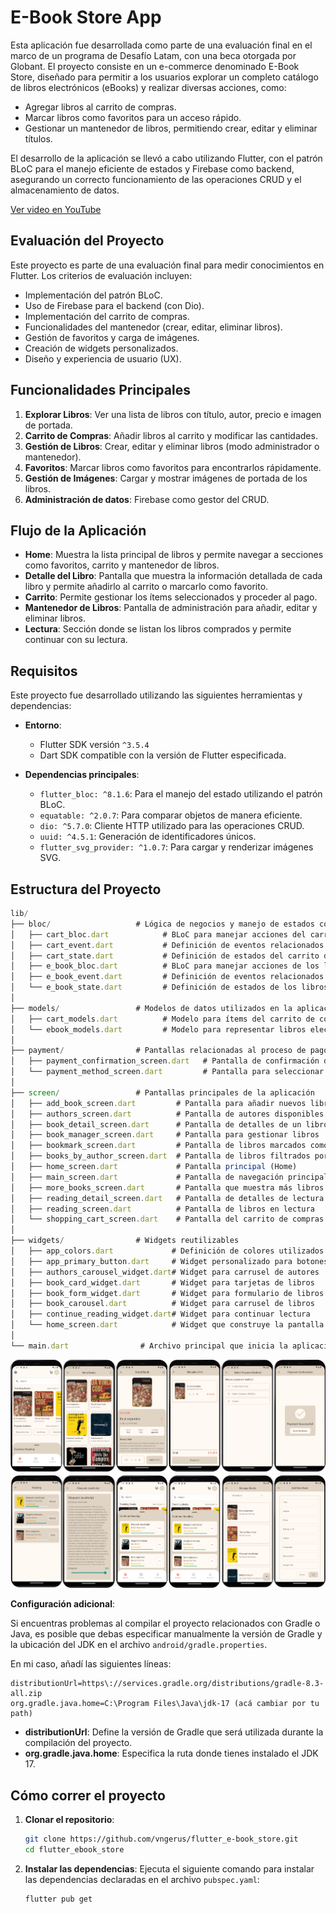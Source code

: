 # E-Book Store App

Esta aplicación fue desarrollada como parte de una evaluación final en el marco de un programa de Desafío Latam, con una beca otorgada por Globant. El proyecto consiste en un e-commerce denominado E-Book Store, diseñado para permitir a los usuarios explorar un completo catálogo de libros electrónicos (eBooks) y realizar diversas acciones, como:

- Agregar libros al carrito de compras.
- Marcar libros como favoritos para un acceso rápido.
- Gestionar un mantenedor de libros, permitiendo crear, editar y eliminar títulos.

El desarrollo de la aplicación se llevó a cabo utilizando Flutter, con el patrón BLoC para el manejo eficiente de estados y Firebase como backend, asegurando un correcto funcionamiento de las operaciones CRUD y el almacenamiento de datos.

[Ver video en YouTube](https://youtu.be/JVCBhe9LMSc)


## Evaluación del Proyecto

Este proyecto es parte de una evaluación final para medir conocimientos en Flutter. Los criterios de evaluación incluyen:

- Implementación del patrón BLoC.
- Uso de Firebase para el backend (con Dio).
- Implementación del carrito de compras.
- Funcionalidades del mantenedor (crear, editar, eliminar libros).
- Gestión de favoritos y carga de imágenes.
- Creación de widgets personalizados.
- Diseño y experiencia de usuario (UX).

## Funcionalidades Principales

1. **Explorar Libros**: Ver una lista de libros con título, autor, precio e imagen de portada.
2. **Carrito de Compras**: Añadir libros al carrito y modificar las cantidades.
3. **Gestión de Libros**: Crear, editar y eliminar libros (modo administrador o mantenedor).
4. **Favoritos**: Marcar libros como favoritos para encontrarlos rápidamente.
5. **Gestión de Imágenes**: Cargar y mostrar imágenes de portada de los libros.
6. **Administración de datos**: Firebase como gestor del CRUD.

## Flujo de la Aplicación

- **Home**: Muestra la lista principal de libros y permite navegar a secciones como favoritos, carrito y mantenedor de libros.
- **Detalle del Libro**: Pantalla que muestra la información detallada de cada libro y permite añadirlo al carrito o marcarlo como favorito.
- **Carrito**: Permite gestionar los ítems seleccionados y proceder al pago.
- **Mantenedor de Libros**: Pantalla de administración para añadir, editar y eliminar libros.
- **Lectura**: Sección donde se listan los libros comprados y permite continuar con su lectura.

## Requisitos

Este proyecto fue desarrollado utilizando las siguientes herramientas y dependencias:

- **Entorno**:

  - Flutter SDK versión `^3.5.4`
  - Dart SDK compatible con la versión de Flutter especificada.

- **Dependencias principales**:
  - `flutter_bloc: ^8.1.6`: Para el manejo del estado utilizando el patrón BLoC.
  - `equatable: ^2.0.7`: Para comparar objetos de manera eficiente.
  - `dio: ^5.7.0`: Cliente HTTP utilizado para las operaciones CRUD.
  - `uuid: ^4.5.1`: Generación de identificadores únicos.
  - `flutter_svg_provider: ^1.0.7`: Para cargar y renderizar imágenes SVG.

## Estructura del Proyecto

```js
lib/
├── bloc/                   # Lógica de negocios y manejo de estados con BLoC
│   ├── cart_bloc.dart            # BLoC para manejar acciones del carrito de compras
│   ├── cart_event.dart           # Definición de eventos relacionados al carrito de compras
│   ├── cart_state.dart           # Definición de estados del carrito de compras
│   ├── e_book_bloc.dart          # BLoC para manejar acciones de los libros
│   ├── e_book_event.dart         # Definición de eventos relacionados a los libros
│   └── e_book_state.dart         # Definición de estados de los libros
│
├── models/                 # Modelos de datos utilizados en la aplicación
│   ├── cart_models.dart          # Modelo para ítems del carrito de compras
│   └── ebook_models.dart         # Modelo para representar libros electrónicos
│
├── payment/                # Pantallas relacionadas al proceso de pago
│   ├── payment_confirmation_screen.dart   # Pantalla de confirmación de pago
│   └── payment_method_screen.dart         # Pantalla para seleccionar método de pago
│
├── screen/                 # Pantallas principales de la aplicación
│   ├── add_book_screen.dart         # Pantalla para añadir nuevos libros
│   ├── authors_screen.dart          # Pantalla de autores disponibles
│   ├── book_detail_screen.dart      # Pantalla de detalles de un libro
│   ├── book_manager_screen.dart     # Pantalla para gestionar libros
│   ├── bookmark_screen.dart         # Pantalla de libros marcados como favoritos
│   ├── books_by_author_screen.dart  # Pantalla de libros filtrados por autor
│   ├── home_screen.dart             # Pantalla principal (Home)
│   ├── main_screen.dart             # Pantalla de navegación principal
│   ├── more_books_screen.dart       # Pantalla que muestra más libros
│   ├── reading_detail_screen.dart   # Pantalla de detalles de lectura
│   ├── reading_screen.dart          # Pantalla de libros en lectura
│   └── shopping_cart_screen.dart    # Pantalla del carrito de compras
│
├── widgets/                # Widgets reutilizables
│   ├── app_colors.dart             # Definición de colores utilizados
│   ├── app_primary_button.dart     # Widget personalizado para botones principales
│   ├── authors_carousel_widget.dart# Widget para carrusel de autores
│   ├── book_card_widget.dart       # Widget para tarjetas de libros
│   ├── book_form_widget.dart       # Widget para formulario de libros
│   ├── book_carousel.dart          # Widget para carrusel de libros
│   ├── continue_reading_widget.dart# Widget para continuar lectura
│   └── home_screen.dart            # Widget que construye la pantalla de inicio
│
└── main.dart                # Archivo principal que inicia la aplicación

```

![Vista Original](assets/docs/doc.png)

**Configuración adicional**:

Si encuentras problemas al compilar el proyecto relacionados con Gradle o Java, es posible que debas especificar manualmente la versión de Gradle y la ubicación del JDK en el archivo `android/gradle.properties`.

En mi caso, añadí las siguientes líneas:

```properties
distributionUrl=https\://services.gradle.org/distributions/gradle-8.3-all.zip
org.gradle.java.home=C:\Program Files\Java\jdk-17 (acá cambiar por tu path)
```

- **distributionUrl**: Define la versión de Gradle que será utilizada durante la compilación del proyecto.
- **org.gradle.java.home**: Especifica la ruta donde tienes instalado el JDK 17.

## Cómo correr el proyecto

1. **Clonar el repositorio**:

   ```bash
   git clone https://github.com/vngerus/flutter_e-book_store.git
   cd flutter_ebook_store
   ```

2. **Instalar las dependencias**:
   Ejecuta el siguiente comando para instalar las dependencias declaradas en el archivo `pubspec.yaml`:
   ```bash
   flutter pub get
   ```
